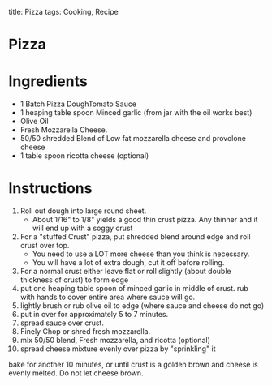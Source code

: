 title: Pizza
tags: Cooking, Recipe 

# Pizza

# Ingredients 

* 1 Batch Pizza DoughTomato Sauce
* 1 heaping table spoon Minced garlic (from jar with the oil works best)
* Olive Oil
* Fresh Mozzarella Cheese. 
* 50/50 shredded Blend of Low fat mozzarella cheese and provolone cheese
* 1 table spoon ricotta cheese (optional)

# Instructions

1. Roll out dough into large round sheet. 
    * About 1/16" to 1/8" yields a good thin crust pizza. Any thinner and it will end up with a soggy crust
1. For a "stuffed Crust" pizza, put shredded blend around edge and roll crust over top. 
    * You need to use a LOT more cheese than you think is necessary. 
	* You will have a lot of extra dough, cut it off before rolling. 
1. For a normal crust either leave flat or roll slightly (about double thickness of crust) to form edge
1. put one heaping table spoon of minced garlic in middle of crust. rub with hands to cover entire area where sauce will go.
1. lightly brush or rub olive oil to edge (where sauce and cheese do not go)
1. put in over for approximately 5 to 7 minutes.  
1. spread sauce over crust. 
1. Finely Chop or shred fresh mozzarella. 
1. mix 50/50 blend, Fresh mozzarella, and ricotta (optional)
1. spread cheese mixture evenly over pizza by "sprinkling" it



bake for another 10 minutes, or until crust is a golden brown and cheese is evenly melted. Do not let cheese brown. 

